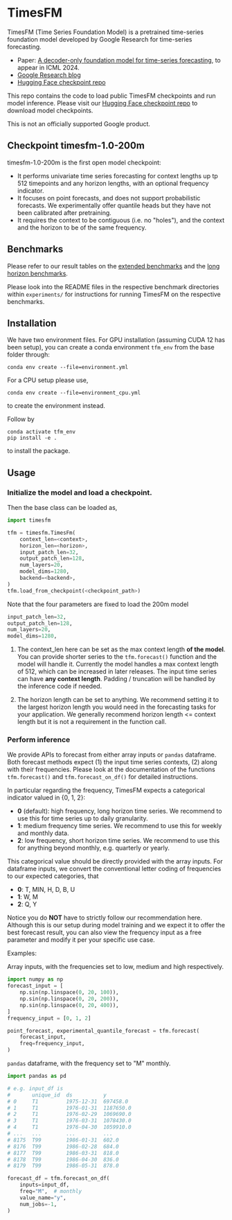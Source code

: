 # TimesFM

TimesFM  (Time Series Foundation Model) is a pretrained time-series foundation model developed by Google
Research for time-series forecasting.

* Paper: [A decoder-only foundation model for time-series forecasting](https://arxiv.org/abs/2310.10688), to appear in ICML 2024.
* [Google Research blog](https://research.google/blog/a-decoder-only-foundation-model-for-time-series-forecasting/)
* [Hugging Face checkpoint repo](https://huggingface.co/google/timesfm-1.0-200m)

This repo contains the code to load public TimesFM checkpoints and run model
inference. Please visit our 
[Hugging Face checkpoint repo](https://huggingface.co/google/timesfm-1.0-200m)
to download model checkpoints.

This is not an officially supported Google product.

## Checkpoint timesfm-1.0-200m

timesfm-1.0-200m is the first open model checkpoint:

- It performs univariate time series forecasting for context lengths up tp 512 timepoints and any horizon lengths, with an optional frequency indicator.
- It focuses on point forecasts, and does not support probabilistic forecasts. We experimentally offer quantile heads but they have not been calibrated after pretraining.
- It requires the context to be contiguous (i.e. no "holes"), and the context and the horizon to be of the same frequency.

## Benchmarks

Please refer to our result tables on the [extended benchmarks](./experiments/extended_benchmarks/tfm_results.png) and the [long horizon benchmarks](./experiments/long_horizon_benchmarks/tfm_long_horizon.png).

Please look into the README files in the respective benchmark directories within `experiments/` for instructions for running TimesFM on the respective benchmarks.

## Installation

We have two environment files. For GPU installation (assuming CUDA 12 has been
setup), you can create a conda environment `tfm_env` from the base folder
through:

```
conda env create --file=environment.yml
```

For a CPU setup please use,

```
conda env create --file=environment_cpu.yml
```
to create the environment instead.

Follow by

```
conda activate tfm_env
pip install -e .
```
to install the package.

## Usage 

### Initialize the model and load a checkpoint.
Then the base class can be loaded as,

```python
import timesfm

tfm = timesfm.TimesFm(
    context_len=<context>,
    horizon_len=<horizon>,
    input_patch_len=32,
    output_patch_len=128,
    num_layers=20,
    model_dims=1280,
    backend=<backend>,
)
tfm.load_from_checkpoint(<checkpoint_path>)
```

Note that the four parameters are fixed to load the 200m model

```python
input_patch_len=32,
output_patch_len=128,
num_layers=20,
model_dims=1280,
```

1. The context_len here can be set as the max context length **of the model**. You can provide shorter series to the `tfm.forecast()` function and the model will handle it. Currently the model handles a max context length of 512, which can be increased in later releases. The input time series can have **any context length**. Padding / truncation will be handled by the inference code if needed.

2. The horizon length can be set to anything. We recommend setting it to the largest horizon length you would need in the forecasting tasks for your application. We generally recommend horizon length <= context length but it is not a requirement in the function call.

### Perform inference

We provide APIs to forecast from either array inputs or `pandas` dataframe. Both forecast methods expect (1) the input time series contexts, (2) along with their frequencies. Please look at the documentation of the functions `tfm.forecast()` and `tfm.forecast_on_df()` for detailed instructions.

In particular regarding the frequency, TimesFM expects a categorical indicator valued in {0, 1, 2}:

- **0** (default): high frequency, long horizon time series. We recommend to use this for time series up to daily granularity.
- **1**: medium frequency time series. We recommend to use this for weekly and monthly data.
- **2**: low frequency, short horizon time series. We recommend to use this for anything beyond monthly, e.g. quarterly or yearly.

This categorical value should be directly provided with the array inputs. For dataframe inputs, we convert the conventional letter coding of frequencies to our expected categories, that

- **0**: T, MIN, H, D, B, U
- **1**: W, M
- **2**: Q, Y

Notice you do **NOT** have to strictly follow our recommendation here. Although this is our setup during model training and we expect it to offer the best forecast result, you can also view the frequency input as a free parameter and modify it per your specific use case.


Examples:

Array inputs, with the frequencies set to low, medium and high respectively.

```python
import numpy as np
forecast_input = [
    np.sin(np.linspace(0, 20, 100)),
    np.sin(np.linspace(0, 20, 200)),
    np.sin(np.linspace(0, 20, 400)),
]
frequency_input = [0, 1, 2]

point_forecast, experimental_quantile_forecast = tfm.forecast(
    forecast_input,
    freq=frequency_input,
)
```

`pandas` dataframe, with the frequency set to "M" monthly.

```python
import pandas as pd

# e.g. input_df is
#       unique_id  ds          y
# 0     T1         1975-12-31  697458.0
# 1     T1         1976-01-31  1187650.0
# 2     T1         1976-02-29  1069690.0
# 3     T1         1976-03-31  1078430.0
# 4     T1         1976-04-30  1059910.0
# ...   ...        ...         ...
# 8175  T99        1986-01-31  602.0
# 8176  T99        1986-02-28  684.0
# 8177  T99        1986-03-31  818.0
# 8178  T99        1986-04-30  836.0
# 8179  T99        1986-05-31  878.0

forecast_df = tfm.forecast_on_df(
    inputs=input_df,
    freq="M",  # monthly
    value_name="y",
    num_jobs=-1,
)
```






